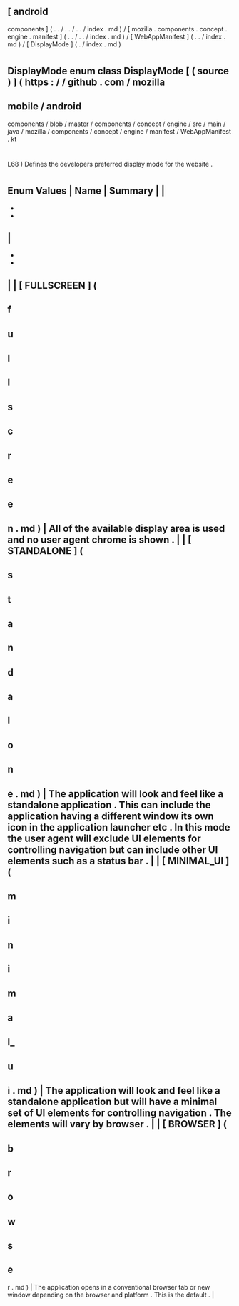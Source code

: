 [
android
-
components
]
(
.
.
/
.
.
/
.
.
/
index
.
md
)
/
[
mozilla
.
components
.
concept
.
engine
.
manifest
]
(
.
.
/
.
.
/
index
.
md
)
/
[
WebAppManifest
]
(
.
.
/
index
.
md
)
/
[
DisplayMode
]
(
.
/
index
.
md
)
#
DisplayMode
enum
class
DisplayMode
[
(
source
)
]
(
https
:
/
/
github
.
com
/
mozilla
-
mobile
/
android
-
components
/
blob
/
master
/
components
/
concept
/
engine
/
src
/
main
/
java
/
mozilla
/
components
/
concept
/
engine
/
manifest
/
WebAppManifest
.
kt
#
L68
)
Defines
the
developers
preferred
display
mode
for
the
website
.
#
#
#
Enum
Values
|
Name
|
Summary
|
|
-
-
-
|
-
-
-
|
|
[
FULLSCREEN
]
(
-
f
-
u
-
l
-
l
-
s
-
c
-
r
-
e
-
e
-
n
.
md
)
|
All
of
the
available
display
area
is
used
and
no
user
agent
chrome
is
shown
.
|
|
[
STANDALONE
]
(
-
s
-
t
-
a
-
n
-
d
-
a
-
l
-
o
-
n
-
e
.
md
)
|
The
application
will
look
and
feel
like
a
standalone
application
.
This
can
include
the
application
having
a
different
window
its
own
icon
in
the
application
launcher
etc
.
In
this
mode
the
user
agent
will
exclude
UI
elements
for
controlling
navigation
but
can
include
other
UI
elements
such
as
a
status
bar
.
|
|
[
MINIMAL_UI
]
(
-
m
-
i
-
n
-
i
-
m
-
a
-
l_
-
u
-
i
.
md
)
|
The
application
will
look
and
feel
like
a
standalone
application
but
will
have
a
minimal
set
of
UI
elements
for
controlling
navigation
.
The
elements
will
vary
by
browser
.
|
|
[
BROWSER
]
(
-
b
-
r
-
o
-
w
-
s
-
e
-
r
.
md
)
|
The
application
opens
in
a
conventional
browser
tab
or
new
window
depending
on
the
browser
and
platform
.
This
is
the
default
.
|
